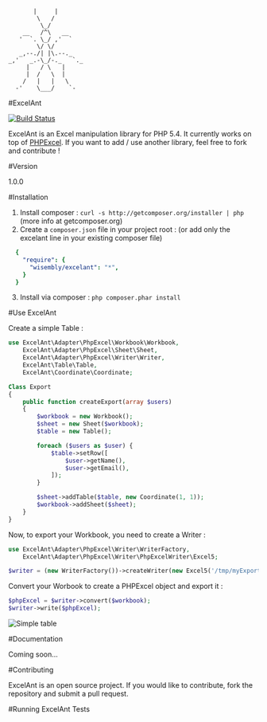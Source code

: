            |     |
            \   /
             \_/
        __   /^\   __
       '  `. \_/ ,'  `
            \/ \/
       _,--./| |\.--._
    _,'   _.-\_/-._   `._
         |   / \   |
         |  /   \  |
        /   |   |   \
      -'    \___/    `-

#ExcelAnt

[![Build Status](https://travis-ci.org/Wisembly/ExcelAnt.png?branch=master)](https://travis-ci.org/Wisembly/ExcelAnt)

ExcelAnt is an Excel manipulation library for PHP 5.4. It currently works on top of [PHPExcel](https://github.com/PHPOffice/PHPExcel).
If you want to add / use another library, feel free to fork and contribute !

#Version

1.0.0

#Installation

1. Install composer : `curl -s http://getcomposer.org/installer | php`
(more info at getcomposer.org)
2. Create a `composer.json` file in your project root :
(or add only the excelant line in your existing composer file)

```yml
  {
    "require": {
      "wisembly/excelant": "*",
    }
  }
```

3. Install via composer : `php composer.phar install`

#Use ExcelAnt

Create a simple Table :

```php
use ExcelAnt\Adapter\PhpExcel\Workbook\Workbook,
    ExcelAnt\Adapter\PhpExcel\Sheet\Sheet,
    ExcelAnt\Adapter\PhpExcel\Writer\Writer,
    ExcelAnt\Table\Table,
    ExcelAnt\Coordinate\Coordinate;

Class Export
{
    public function createExport(array $users)
    {
        $workbook = new Workbook();
        $sheet = new Sheet($workbook);
        $table = new Table();

        foreach ($users as $user) {
            $table->setRow([
                $user->getName(),
                $user->getEmail(),
            ]);
        }

        $sheet->addTable($table, new Coordinate(1, 1));
        $workbook->addSheet($sheet);
    }
}
```

Now, to export your Workbook, you need to create a Writer :

```php
use ExcelAnt\Adapter\PhpExcel\Writer\WriterFactory,
    ExcelAnt\Adapter\PhpExcel\Writer\PhpExcelWriter\Excel5;

$writer = (new WriterFactory())->createWriter(new Excel5('/tmp/myExport.xls'));
```

Convert your Worbook to create a PHPExcel object and export it :

```php
$phpExcel = $writer->convert($workbook);
$writer->write($phpExcel);
```


![Simple table](https://raw.github.com/Wisembly/ExcelAnt/master/docs/simple-table.png)

#Documentation

Coming soon...

#Contributing

ExcelAnt is an open source project. If you would like to contribute, fork the repository and submit a pull request.

#Running ExcelAnt Tests

